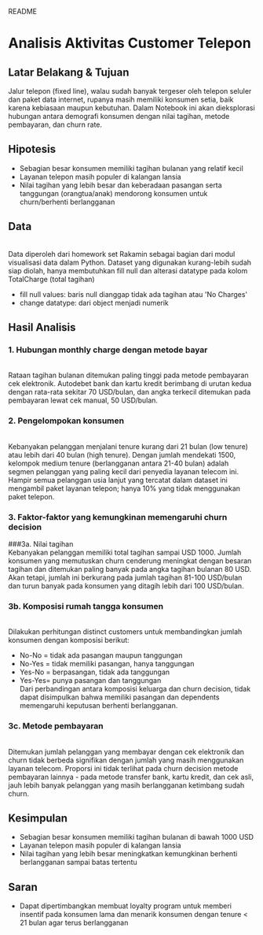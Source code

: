 README

# Analisis Aktivitas Customer Telepon

## Latar Belakang & Tujuan
Jalur telepon (fixed line), walau sudah banyak tergeser oleh telepon seluler dan paket data internet, rupanya masih memiliki konsumen setia, baik karena kebiasaan maupun kebutuhan. Dalam Notebook ini akan dieksplorasi hubungan antara demografi konsumen dengan nilai tagihan, metode pembayaran, dan churn rate.

## Hipotesis
* Sebagian besar konsumen memiliki tagihan bulanan yang relatif kecil
* Layanan telepon masih populer di kalangan lansia
* Nilai tagihan yang lebih besar dan keberadaan pasangan serta tanggungan (orangtua/anak) mendorong konsumen untuk churn/berhenti berlangganan

## Data
<br>Data diperoleh dari homework set Rakamin sebagai bagian dari modul visualisasi data dalam Python. Dataset yang digunakan kurang-lebih sudah siap diolah, hanya membutuhkan fill null dan alterasi datatype pada kolom TotalCharge (total tagihan)
* fill null values: baris null dianggap tidak ada tagihan atau 'No Charges'
* change datatype: dari object menjadi numerik

## Hasil Analisis
### 1. Hubungan monthly charge dengan metode bayar
<br> Rataan tagihan bulanan ditemukan paling tinggi pada metode pembayaran cek elektronik. Autodebet bank dan kartu kredit berimbang di urutan kedua dengan rata-rata sekitar 70 USD/bulan, dan angka terkecil ditemukan pada pembayaran lewat cek manual, 50 USD/bulan.

### 2. Pengelompokan konsumen
<br> Kebanyakan pelanggan menjalani tenure kurang dari 21 bulan (low tenure) atau lebih dari 40 bulan (high tenure). Dengan jumlah mendekati 1500, kelompok medium tenure (berlangganan antara 21-40 bulan) adalah segmen pelanggan yang paling kecil dari penyedia layanan telecom ini.
<br> Hampir semua pelanggan usia lanjut yang tercatat dalam dataset ini mengambil paket layanan telepon; hanya 10% yang tidak menggunakan paket telepon.

### 3. Faktor-faktor yang kemungkinan memengaruhi churn decision
###3a. Nilai tagihan
<br> Kebanyakan pelanggan memiliki total tagihan sampai USD 1000.  Jumlah konsumen yang memutuskan churn cenderung meningkat dengan besaran tagihan dan ditemukan paling banyak pada angka tagihan bulanan 80 USD. Akan tetapi, jumlah ini berkurang pada jumlah tagihan 81-100 USD/bulan dan turun banyak pada konsumen yang ditagih lebih dari 100 USD/bulan.

### 3b. Komposisi rumah tangga konsumen
<br> Dilakukan perhitungan distinct customers untuk membandingkan jumlah konsumen dengan komposisi berikut:
* No-No = tidak ada pasangan maupun tanggungan
* No-Yes = tidak memiliki pasangan, hanya tanggungan
* Yes-No = berpasangan, tidak ada tanggungan
* Yes-Yes= punya pasangan dan tanggungan
<br> Dari perbandingan antara komposisi keluarga dan churn decision, tidak dapat disimpulkan bahwa memiliki pasangan dan dependents memengaruhi keputusan berhenti berlangganan.

### 3c. Metode pembayaran
<br>Ditemukan jumlah pelanggan yang membayar dengan cek elektronik dan churn tidak berbeda signifikan dengan jumlah yang masih menggunakan layanan telecom. Proporsi ini tidak terlihat pada churn decision metode pembayaran lainnya - pada metode transfer bank, kartu kredit, dan cek asli, jauh lebih banyak pelanggan yang masih berlangganan ketimbang sudah churn.

## Kesimpulan
* Sebagian besar konsumen memiliki tagihan bulanan di bawah 1000 USD
* Layanan telepon masih populer di kalangan lansia
* Nilai tagihan yang lebih besar meningkatkan kemungkinan berhenti berlangganan sampai batas tertentu

## Saran
* Dapat dipertimbangkan membuat loyalty program untuk memberi insentif pada konsumen lama dan menarik konsumen dengan tenure < 21 bulan agar terus berlangganan
